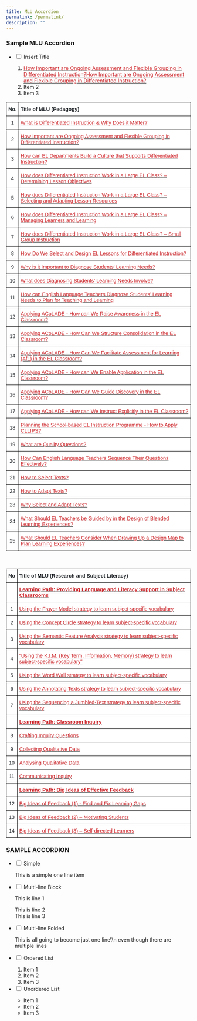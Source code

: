 ```yaml
---
title: MLU Accordion
permalink: /permalink/
description: ""
---
```

### Sample MLU Accordion

<ul class="jekyllcodex_accordion">
	<li>
		<input id="EnsureThatItIsSameAndUNIQUE" type="checkbox">
		<label for="EnsureThatItIsSameAndUNIQUE">Insert Title</label>
		<div>
			<ol>
				<li><a href="https://www.opal2.moe.edu.sg/app/learner/detail/course/27d1d8ec-7991-45e9-89b4-3679fce6a7c7"><span style="color:#CA2126;background-color:transparent">How Important are Ongoing Assessment and Flexible Grouping in Differentiated Instruction?</span></a><a href="https://www.opal2.moe.edu.sg/app/learner/detail/course/27d1d8ec-7991-45e9-89b4-3679fce6a7c7"><span style="color:#CA2126;background-color:transparent">How Important are Ongoing Assessment and Flexible Grouping in Differentiated Instruction?</span></a></li>
				<li>Item 2</li>
				<li>Item 3</li>
			</ol>
		</div>
	</li>
</ul>

<style type="text/css">
.tg  {border-collapse:collapse;border-spacing:0;}
.tg td{border-color:black;border-style:solid;border-width:1px;font-family:Arial, sans-serif;font-size:14px;
  overflow:hidden;padding:10px 5px;word-break:normal;}
.tg th{border-color:black;border-style:solid;border-width:1px;font-family:Arial, sans-serif;font-size:14px;
  font-weight:normal;overflow:hidden;padding:10px 5px;word-break:normal;}
.tg .tg-d1dx{background-color:#FFF;color:#212529;text-align:center;vertical-align:middle}
.tg .tg-7rqu{background-color:#FFF;color:#212529;font-weight:bold;text-align:center;vertical-align:bottom}
.tg .tg-w43o{background-color:#FFF;color:#212529;font-weight:bold;text-align:left;vertical-align:bottom}
.tg .tg-eya1{background-color:#FFF;color:#CA2126;text-align:left;text-decoration:underline;vertical-align:top}
</style>
<table class="tg">
<thead>
  <tr>
    <th class="tg-7rqu">No.</th>
    <th class="tg-w43o">Title of MLU (Pedagogy)</th>
  </tr>
</thead>
<tbody>
  <tr>
    <td class="tg-d1dx">1</td>
    <td class="tg-eya1"><a href="https://www.opal2.moe.edu.sg/app/learner/detail/course/583d5b64-b4f2-4081-82ae-5a6f00e3ddf1"><span style="color:#CA2126;background-color:transparent">What is Differentiated Instruction &amp; Why Does it Matter?</span></a></td>
  </tr>
  <tr>
    <td class="tg-d1dx">2</td>
    <td class="tg-eya1"><a href="https://www.opal2.moe.edu.sg/app/learner/detail/course/27d1d8ec-7991-45e9-89b4-3679fce6a7c7"><span style="color:#CA2126;background-color:transparent">How Important are Ongoing Assessment and Flexible Grouping in Differentiated Instruction?</span></a></td>
  </tr>
  <tr>
    <td class="tg-d1dx">3</td>
    <td class="tg-eya1"><a href="https://www.opal2.moe.edu.sg/app/learner/detail/course/c38620fc-ad41-489c-8a2c-afc808dabf12"><span style="color:#CA2126;background-color:transparent">How can EL Departments Build a Culture that Supports Differentiated Instruction?</span></a></td>
  </tr>
  <tr>
    <td class="tg-d1dx">4</td>
    <td class="tg-eya1"><a href="https://www.opal2.moe.edu.sg/app/learner/detail/course/b30f27c2-aab2-4de5-9b52-06781597777b"><span style="color:#CA2126;background-color:transparent">How does Differentiated Instruction Work in a Large EL Class? – Determining Lesson Objectives</span></a></td>
  </tr>
  <tr>
    <td class="tg-d1dx">5</td>
    <td class="tg-eya1"><a href="https://www.opal2.moe.edu.sg/app/learner/detail/course/4fd2abdd-e1f7-4cd3-bc31-5d169be74fa6"><span style="color:#CA2126;background-color:transparent">How does Differentiated Instruction Work in a Large EL Class? – Selecting and Adapting Lesson Resources</span></a></td>
  </tr>
  <tr>
    <td class="tg-d1dx">6</td>
    <td class="tg-eya1"><a href="https://www.opal2.moe.edu.sg/app/learner/detail/course/f9498f4a-43a8-4605-99e3-88831b0b1af8"><span style="color:#CA2126;background-color:transparent">How does Differentiated Instruction Work in a Large EL Class? – Managing Learners and Learning</span></a></td>
  </tr>
  <tr>
    <td class="tg-d1dx">7</td>
    <td class="tg-eya1"><a href="https://www.opal2.moe.edu.sg/app/learner/detail/course/2faa2b19-a8b5-41a6-9f11-c2d973330a06"><span style="color:#CA2126;background-color:transparent">How does Differentiated Instruction Work in a Large EL Class? – Small Group Instruction</span></a></td>
  </tr>
  <tr>
    <td class="tg-d1dx">8</td>
    <td class="tg-eya1"><a href="https://www.opal2.moe.edu.sg/app/learner/detail/course/f6c47bcb-d94c-46d5-9bdd-d4b70b370b3d"><span style="color:#CA2126;background-color:transparent">How Do We Select and Design EL Lessons for Differentiated Instruction?</span></a></td>
  </tr>
  <tr>
    <td class="tg-d1dx">9</td>
    <td class="tg-eya1"><a href="https://www.opal2.moe.edu.sg/app/learner/detail/course/ed68e7d8-eae3-473a-beb6-ff6b9858d9ce"><span style="color:#CA2126;background-color:transparent">Why is it Important to Diagnose Students' Learning Needs?</span></a></td>
  </tr>
  <tr>
    <td class="tg-d1dx">10</td>
    <td class="tg-eya1"><a href="https://www.opal2.moe.edu.sg/app/learner/detail/course/67519c16-ce40-4643-a9f1-c2fe1afa37e4"><span style="color:#CA2126;background-color:transparent">What does Diagnosing Students' Learning Needs Involve?</span></a></td>
  </tr>
  <tr>
    <td class="tg-d1dx">11</td>
    <td class="tg-eya1"><a href="https://www.opal2.moe.edu.sg/app/learner/detail/course/a71689f4-1a87-433c-b5cb-8a97fc904754"><span style="color:#CA2126;background-color:transparent">How can English Language Teachers Diagnose Students' Learning Needs to Plan for Teaching and Learning</span></a></td>
  </tr>
  <tr>
    <td class="tg-d1dx">12</td>
    <td class="tg-eya1"><a href="https://www.opal2.moe.edu.sg/app/learner/detail/course/ff6a561d-6211-452b-b742-abd2999db216"><span style="color:#CA2126;background-color:transparent">Applying ACoLADE - How can We Raise Awareness in the EL Classroom?</span></a><a href="https://www.opal2.moe.edu.sg/app/learner/detail/course/ff6a561d-6211-452b-b742-abd2999db216"> </a><a href="https://www.opal2.moe.edu.sg/app/learner/detail/course/ff6a561d-6211-452b-b742-abd2999db216"><span style="color:#CA2126;background-color:transparent"> </span></a></td>
  </tr>
  <tr>
    <td class="tg-d1dx">13</td>
    <td class="tg-eya1"><a href="https://www.opal2.moe.edu.sg/app/learner/detail/course/d664ac06-b2a9-45d8-8e5e-e6d90e8d1da7"><span style="color:#CA2126;background-color:transparent">Applying ACoLADE - How Can We Structure Consolidation in the EL Classroom?</span></a></td>
  </tr>
  <tr>
    <td class="tg-d1dx">14</td>
    <td class="tg-eya1"><a href="https://www.opal2.moe.edu.sg/app/learner/detail/course/4c15a045-b251-4157-8d85-506e3a0727c0"><span style="color:#CA2126;background-color:transparent">Applying ACoLADE - How Can We Facilitate Assessment for Learning (AfL) in the EL Classroom? </span></a><br></td>
  </tr>
  <tr>
    <td class="tg-d1dx">15</td>
    <td class="tg-eya1"><a href="https://www.opal2.moe.edu.sg/app/learner/detail/course/ff0cbf5a-5cd1-44d7-8380-85d5fbc30d14"><span style="color:#CA2126;background-color:transparent">Applying ACoLADE - How can We Enable Application in the EL Classroom?</span></a><br></td>
  </tr>
  <tr>
    <td class="tg-d1dx">16</td>
    <td class="tg-eya1"><a href="https://www.opal2.moe.edu.sg/app/learner/detail/course/8f4ad335-1a5e-42ac-92b1-5e36c212cb7e"><span style="color:#CA2126;background-color:transparent">Applying ACoLADE - How Can We Guide Discovery in the EL Classroom?</span></a><br></td>
  </tr>
  <tr>
    <td class="tg-d1dx">17</td>
    <td class="tg-eya1"><a href="https://www.opal2.moe.edu.sg/app/learner/detail/course/11bc5ba4-227e-4506-a97c-a1e525718b5a"><span style="color:#CA2126;background-color:transparent">Applying ACoLADE - How can We Instruct Explicitly in the EL Classroom?</span></a><br></td>
  </tr>
  <tr>
    <td class="tg-d1dx">18</td>
    <td class="tg-eya1"><a href="https://www.opal2.moe.edu.sg/app/learner/detail/course/fadfc435-d0be-4411-8ba6-7a32a9140810"><span style="color:#CA2126;background-color:transparent">Planning the School-based EL Instruction Programme - How to Apply CLLIPS?</span></a></td>
  </tr>
  <tr>
    <td class="tg-d1dx">19</td>
    <td class="tg-eya1"><a href="https://www.opal2.moe.edu.sg/app/learner/detail/course/15d44d78-d4eb-40f0-949b-b7a5dfde88b2"><span style="color:#CA2126;background-color:transparent">What are Quality Questions?</span></a></td>
  </tr>
  <tr>
    <td class="tg-d1dx">20</td>
    <td class="tg-eya1"><a href="https://www.opal2.moe.edu.sg/app/learner/detail/course/3d11cb05-2451-48a4-b2c0-2792946ac91f"><span style="color:#CA2126;background-color:transparent">How Can English Language Teachers Sequence Their Questions Effectively?</span></a></td>
  </tr>
  <tr>
    <td class="tg-d1dx">21</td>
    <td class="tg-eya1"><a href="https://www.opal2.moe.edu.sg/app/learner/detail/course/54e968f7-6d1c-4be0-907c-d506fae4a150" target="_blank" rel="noopener noreferrer"><span style="color:#CA2126;background-color:transparent">How to Select Texts?</span></a></td>
  </tr>
  <tr>
    <td class="tg-d1dx">22</td>
    <td class="tg-eya1"><a href="https://www.opal2.moe.edu.sg/app/learner/detail/course/77935d85-e1e5-4a55-b291-3554870a2a42"><span style="color:#CA2126;background-color:transparent">How to Adapt Texts?</span></a></td>
  </tr>
  <tr>
    <td class="tg-d1dx">23</td>
    <td class="tg-eya1"><a href="https://www.opal2.moe.edu.sg/app/learner/detail/course/3b8b52e5-c137-4699-9b37-522fa75b97fe" target="_blank" rel="noopener noreferrer"><span style="color:#CA2126;background-color:transparent">Why Select and Adapt Texts?</span></a></td>
  </tr>
  <tr>
    <td class="tg-d1dx">24</td>
    <td class="tg-eya1"><a href="https://www.opal2.moe.edu.sg/app/learner/detail/course/846f11c8-2577-40a4-a511-b7b71b7d2b3b"><span style="color:#CA2126;background-color:transparent">What Should EL Teachers be Guided by in the Design of Blended Learning Experiences?</span></a></td>
  </tr>
  <tr>
    <td class="tg-d1dx">25</td>
    <td class="tg-eya1"><a href="https://www.opal2.moe.edu.sg/app/learner/detail/course/9ae5e67e-3a70-412d-97b0-03b6ecb908b2"><span style="color:#CA2126;background-color:transparent">What Should EL Teachers Consider When Drawing Up a Design Map to Plan Learning Experiences?</span></a></td>
  </tr>
</tbody>
</table><br>

<style type="text/css">
.tg  {border-collapse:collapse;border-spacing:0;}
.tg td{border-color:black;border-style:solid;border-width:1px;font-family:Arial, sans-serif;font-size:14px;
  overflow:hidden;padding:10px 5px;word-break:normal;}
.tg th{border-color:black;border-style:solid;border-width:1px;font-family:Arial, sans-serif;font-size:14px;
  font-weight:normal;overflow:hidden;padding:10px 5px;word-break:normal;}
.tg .tg-d1dx{background-color:#FFF;color:#212529;text-align:center;vertical-align:middle}
.tg .tg-7rqu{background-color:#FFF;color:#212529;font-weight:bold;text-align:center;vertical-align:bottom}
.tg .tg-w43o{background-color:#FFF;color:#212529;font-weight:bold;text-align:left;vertical-align:bottom}
.tg .tg-eya1{background-color:#FFF;color:#CA2126;text-align:left;text-decoration:underline;vertical-align:top}
</style>
<table class="tg">
<thead>
  <tr>
    <th class="tg-7rqu">No</th>
    <th class="tg-w43o">Title of MLU (Research and Subject Literacy)</th>
  </tr>
</thead>
<tbody>
	  <tr>
    <td class="tg-d1dx"></td>
    <td class="tg-eya1"><a href="https://www.opal2.moe.edu.sg/app/learner/my-learning/learning-path/ead8543c-175f-47b1-b01b-8aef366c2c65/fromlmm"><span style="color:#CA2126;background-color:transparent; font-weight: bold">Learning Path: Providing Language and Literacy Support in Subject Classrooms</span></a></td>
  </tr>
  <tr>
    <td class="tg-d1dx">1</td>
    <td class="tg-eya1"><a href="https://www.opal2.moe.edu.sg/app/learner/detail/course/2233a34f-e9e4-4b69-acb3-a28defa51191"><span style="color:#CA2126;background-color:transparent">Using the Frayer Model strategy to learn subject-specific vocabulary</span></a></td>
  </tr>
  <tr>
    <td class="tg-d1dx">2</td>
    <td class="tg-eya1"><a href="https://www.opal2.moe.edu.sg/app/learner/detail/course/96d8dd3f-3270-4357-b1c1-1c925bab5282"><span style="color:#CA2126;background-color:transparent">Using the Concept Circle strategy to learn subject-specific vocabulary</span></a></td>
  </tr>
  <tr>
    <td class="tg-d1dx">3</td>
    <td class="tg-eya1"><a href="https://www.opal2.moe.edu.sg/app/learner/detail/course/c3615c4e-d64d-420a-9f46-0bf9e395cf71"><span style="color:#CA2126;background-color:transparent">Using the Semantic Feature Analysis strategy to learn subject-specific vocabulary</span></a></td>
  </tr>
  <tr>
    <td class="tg-d1dx">4</td>
    <td class="tg-eya1"><a href="https://www.opal2.moe.edu.sg/app/learner/detail/course/8813cbef-bcf6-402a-abd0-cc9a81b1304f"><span style="color:#CA2126;background-color:transparent">"Using the K.I.M. (Key Term, Information, Memory) strategy to learn subject-specific vocabulary"</span></a></td>
  </tr>
  <tr>
    <td class="tg-d1dx">5</td>
    <td class="tg-eya1"><a href="https://www.opal2.moe.edu.sg/app/learner/detail/course/b2fe0452-ee04-484a-9a8b-ef7c21b0fb11"><span style="color:#CA2126;background-color:transparent">Using the Word Wall strategy to learn subject-specific vocabulary</span></a></td>
  </tr>
  <tr>
    <td class="tg-d1dx">6</td>
    <td class="tg-eya1"><a href="https://www.opal2.moe.edu.sg/app/learner/detail/course/751bc0f8-0276-495d-ba16-b774b26247dd"><span style="color:#CA2126;background-color:transparent">Using the Annotating Texts strategy to learn subject-specific vocabulary</span></a></td>
  </tr>
  <tr>
    <td class="tg-d1dx">7</td>
    <td class="tg-eya1"><a href="https://www.opal2.moe.edu.sg/app/learner/detail/course/ffc9cbed-04cb-4fe1-a6a5-4b465782a79c"><span style="color:#CA2126;background-color:transparent">Using the Sequencing a Jumbled-Text strategy to learn subject-specific vocabulary</span></a></td>
  </tr>
  <tr>

	
  </tr><tr>
    <td class="tg-d1dx"></td>
    <td class="tg-eya1"><a href="https://www.opal2.moe.edu.sg/app/learner/my-learning/learning-path/cf04d53c-10e7-4314-a652-f7a149b90fb2/fromlmm"><span style="color:#CA2126;background-color:transparent;font-weight: bold;">Learning Path: Classroom Inquiry</span></a></td>
  </tr>
  <tr>
    <td class="tg-d1dx">8</td>
    <td class="tg-eya1"><a href="https://www.opal2.moe.edu.sg/app/learner/detail/course/01d0945f-f654-4044-bb90-30855330c21a"><span style="color:#CA2126;background-color:transparent">Crafting Inquiry Questions</span></a></td>
  </tr>
  <tr>
    <td class="tg-d1dx">9</td>
    <td class="tg-eya1"><a href="https://www.opal2.moe.edu.sg/app/learner/detail/course/0ea24868-19c6-40c4-af00-354a818b6033"><span style="color:#CA2126;background-color:transparent">Collecting Qualitative Data</span></a></td>
  </tr>
  <tr>
    <td class="tg-d1dx">10</td>
    <td class="tg-eya1"><a href="https://www.opal2.moe.edu.sg/app/learner/detail/course/d5b42c63-2fda-40ea-ae8f-9638387cb26c"><span style="color:#CA2126;background-color:transparent">Analysing Qualitative Data</span></a></td>
  </tr>
  <tr>
    <td class="tg-d1dx">11</td>
    <td class="tg-eya1"><a href="https://www.opal2.moe.edu.sg/app/learner/detail/course/a0461416-04a0-4f5d-a172-c7a8a24f4f50"><span style="color:#CA2126;background-color:transparent">Communicating Inquiry</span></a></td>
  </tr>
	

<tr>
    <td class="tg-d1dx"></td>
    <td class="tg-eya1"><a href="https://www.opal2.moe.edu.sg/app/learner/my-learning/learning-path/e715a49b-7d3c-4f18-9e03-fb9c5c3c4f12/fromlmm"><span style="color:#CA2126;background-color:transparent;font-weight: bold;">Learning Path: Big Ideas of Effective Feedback</span></a></td>
  </tr>
	  <tr>
    <td class="tg-d1dx">12</td>
    <td class="tg-eya1"><a href="https://www.opal2.moe.edu.sg/app/learner/detail/course/7189e152-5787-4589-adf8-1c7585960e97"><span style="color:#CA2126;background-color:transparent">Big Ideas of Feedback (1) - Find and Fix Learning Gaps</span></a></td>
  </tr>
		  <tr>
    <td class="tg-d1dx">13</td>
    <td class="tg-eya1"><a href="https://www.opal2.moe.edu.sg/app/learner/detail/course/c1f0a252-f62e-4680-9058-bdfa580e93cc"><span style="color:#CA2126;background-color:transparent">Big Ideas of Feedback (2) – Motivating Students</span></a></td>
  </tr>
		  <tr>
    <td class="tg-d1dx">14</td>
    <td class="tg-eya1"><a href="https://www.opal2.moe.edu.sg/app/learner/detail/course/e1842bbd-e411-4905-9aba-79393b4adb55"><span style="color:#CA2126;background-color:transparent">Big Ideas of Feedback (3) – Self-directed Learners</span></a></td>
  </tr>
</tbody>
</table>

### SAMPLE ACCORDION

<ul class="jekyllcodex_accordion">
	<li>
		<input id="accordion5" type="checkbox">
		<label for="accordion5">Simple</label>
			<div>
				<p>This is a simple one line item</p>
			</div>
	</li>
	<li>
			<input id="accordion2" type="checkbox">
			<label for="accordion2">Multi-line Block</label>
			<div>
				<p>This is line 1</p>
				<p>This is line 2<br>This is line 3</p>
			</div>
	</li>
	<li>
		<input id="accordion3" type="checkbox">
		<label for="accordion3">Multi-line Folded</label>
		<div>
			<p>This is all going to become just one line\\n even though there are multiple lines</p>
		</div>
	</li>
	<li>
		<input id="accordion4" type="checkbox">
		<label for="accordion4">Ordered List</label>
		<div>
			<ol>
				<li>Item 1</li>
				<li>Item 2</li>
				<li>Item 3</li>
			</ol>
		</div>
	</li>
	<li>
		<input id="accordion5" type="checkbox">
		<label for="accordion5">Unordered List</label>
		<div>
			<ul>
				<li>Item 1</li>
				<li>Item 2</li>
				<li>Item 3</li>
			</ul>
		</div>
	</li>
</ul>
